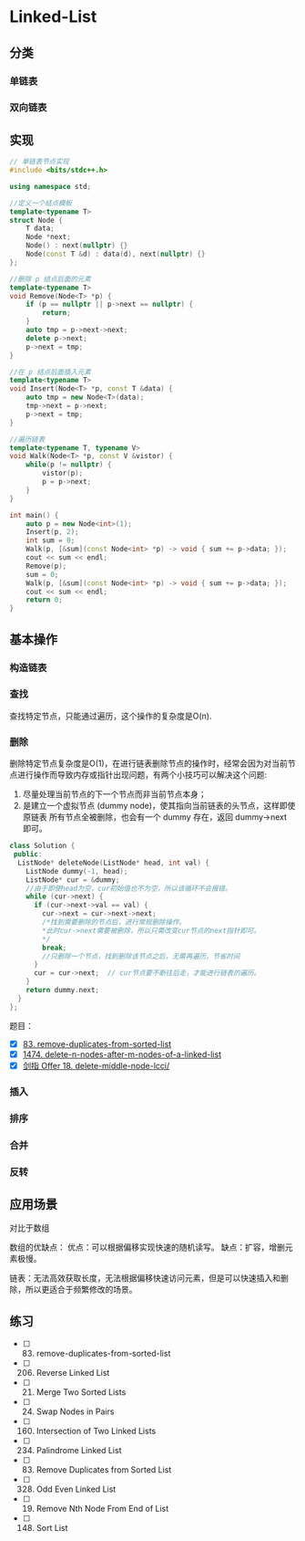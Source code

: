# Linked-List
## 分类
### 单链表
### 双向链表

## 实现
```cpp
// 单链表节点实现
#include <bits/stdc++.h>

using namespace std;

//定义一个结点模板
template<typename T>
struct Node {
	T data;
	Node *next;
	Node() : next(nullptr) {}
	Node(const T &d) : data(d), next(nullptr) {}
};

//删除 p 结点后面的元素
template<typename T>
void Remove(Node<T> *p) {
	if (p == nullptr || p->next == nullptr) {
		return;
	}
	auto tmp = p->next->next;
	delete p->next;
	p->next = tmp;
}

//在 p 结点后面插入元素
template<typename T>
void Insert(Node<T> *p, const T &data) {
	auto tmp = new Node<T>(data);
	tmp->next = p->next;
	p->next = tmp;
}

//遍历链表
template<typename T, typename V>
void Walk(Node<T> *p, const V &vistor) {
	while(p != nullptr) {
		vistor(p);
		p = p->next;
	}
}

int main() {
	auto p = new Node<int>(1);
	Insert(p, 2);
	int sum = 0;
	Walk(p, [&sum](const Node<int> *p) -> void { sum += p->data; });
	cout << sum << endl;
	Remove(p);
	sum = 0;
	Walk(p, [&sum](const Node<int> *p) -> void { sum += p->data; });
	cout << sum << endl;
	return 0;
}
```

## 基本操作
### 构造链表
### 查找
查找特定节点，只能通过遍历，这个操作的复杂度是O(n).
### 删除
删除特定节点复杂度是O(1)，在进行链表删除节点的操作时，经常会因为对当前节点进行操作而导致内存或指针出现问题，有两个小技巧可以解决这个问题:
1. 尽量处理当前节点的下一个节点而非当前节点本身；
2. 是建立一个虚拟节点 (dummy node)，使其指向当前链表的头节点，这样即使原链表 所有节点全被删除，也会有一个 dummy 存在，返回 dummy->next 即可。

```cpp
class Solution {
 public:
  ListNode* deleteNode(ListNode* head, int val) {
    ListNode dummy(-1, head);
    ListNode* cur = &dummy;
    //由于即使head为空，cur初始值也不为空，所以该循环不会报错。
    while (cur->next) {
      if (cur->next->val == val) {
        cur->next = cur->next->next;
        /*找到需要删除的节点后，进行常规删除操作。
        *此时cur->next需要被删除，所以只需改变cur节点的next指针即可。
        */
        break;
        //只删除一个节点，找到删除该节点之后，无需再遍历，节省时间
      }
      cur = cur->next;  // cur节点要不断往后走，才能进行链表的遍历。
    }
    return dummy.next;
  }
};
```

题目：
- [x] [83. remove-duplicates-from-sorted-list](https://leetcode-cn.com/problems/remove-duplicates-from-sorted-list/)
- [x] [1474. delete-n-nodes-after-m-nodes-of-a-linked-list](https://leetcode-cn.com/problems/delete-n-nodes-after-m-nodes-of-a-linked-list/)
- [x] [剑指 Offer 18. delete-middle-node-lcci/](https://leetcode-cn.com/problems/shan-chu-lian-biao-de-jie-dian-lcof/)

### 插入
### 排序
### 合并
### 反转


## 应用场景
对比于数组

数组的优缺点：
优点：可以根据偏移实现快速的随机读写。
缺点：扩容，增删元素极慢。

链表：无法高效获取长度，无法根据偏移快速访问元素，但是可以快速插入和删除，所以更适合于频繁修改的场景。

## 练习
- [ ] 83. remove-duplicates-from-sorted-list
- [ ] 206. Reverse Linked List
- [ ] 21. Merge Two Sorted Lists 
- [ ] 24. Swap Nodes in Pairs 
- [ ] 160. Intersection of Two Linked Lists 
- [ ] 234. Palindrome Linked List
- [ ] 83. Remove Duplicates from Sorted List
- [ ] 328. Odd Even Linked List
- [ ] 19. Remove Nth Node From End of List
- [ ] 148. Sort List
